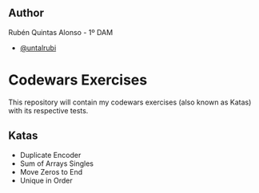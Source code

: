 ##  Author

Rubén Quintas Alonso - 1º DAM
- [@untalrubi](https://github.com/UnTalRubi)


# Codewars Exercises

This repository will contain my codewars exercises (also known as Katas) with its respective tests.

## Katas

- Duplicate Encoder
- Sum of Arrays Singles
- Move Zeros to End
- Unique in Order